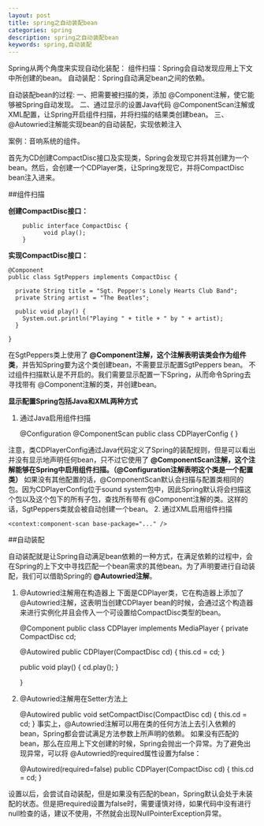 ```yaml
---
layout: post
title: spring之自动装配bean
categories: spring
description: spring之自动装配bean
keywords: spring,自动装配
---
```


Spring从两个角度来实现自动化装配：
	组件扫描：Spring会自动发现应用上下文中所创建的bean。
	自动装配：Spring自动满足bean之间的依赖。
	
自动装配bean的过程:
	一、把需要被扫描的类，添加 @Component注解，使它能够被Spring自动发现。
二、通过显示的设置Java代码 @ComponentScan注解或XML配置，让Spring开启组件扫描，并将扫描的结果类创建bean。
三、@Autowried注解能实现bean的自动装配，实现依赖注入
	
案例：音响系统的组件。

首先为CD创建CompactDisc接口及实现类，Spring会发现它并将其创建为一个bean。然后，会创建一个CDPlayer类，让Spring发现它，并将CompactDisc bean注入进来。

##组件扫描

**创建CompactDisc接口：**

```
	public interface CompactDisc {
		  void play();
	}
```

**实现CompactDisc接口：**

	@Component
	public class SgtPeppers implements CompactDisc {
	
	  private String title = "Sgt. Pepper's Lonely Hearts Club Band";  
	  private String artist = "The Beatles";
	  
	  public void play() {
	    System.out.println("Playing " + title + " by " + artist);
	  }
	 
	}
	
在SgtPeppers类上使用了 **@Component注解，这个注解表明该类会作为组件类**，并告知Spring要为这个类创建bean，不需要显示配置SgtPeppers bean。
不过组件扫描默认是不开启的。我们需要显示配置一下Spring，从而命令Spring去寻找带有 @Component注解的类，并创建bean。

**显示配置Spring包括Java和XML两种方式**

1. 通过Java启用组件扫描

	@Configuration
	@ComponentScan
	public class CDPlayerConfig {
	}
	
注意，类CDPlayerConfig通过Java代码定义了Spring的装配规则，但是可以看出并没有显示地声明任何bean，只不过它使用了 **@ComponentScan注解，这个注解能够在Spring中启用组件扫描。（@Configuration注解表明这个类是一个配置类）**
如果没有其他配置的话，@ComponentScan默认会扫描与配置类相同的包。因为CDPlayerConfig位于sound system包中，因此Spring默认将会扫描这个包以及这个包下的所有子包，查找所有带有 @Component注解的类。这样的话，SgtPeppers类就会被自动创建一个bean。
2. 通过XML启用组件扫描

	<context:component-scan base-package="..." />
	
##自动装配

自动装配就是让Spring自动满足bean依赖的一种方式，在满足依赖的过程中，会在Spring的上下文中寻找匹配一个bean需求的其他bean。为了声明要进行自动装配，我们可以借助Spring的 **@Autowried注解**。

1. @Autowried注解用在构造器上
下面是CDPlayer类，它在构造器上添加了 @Autowried注解，这表明当创建CDPlayer bean的时候，会通过这个构造器来进行实例化并且会传入一个可设置给CompactDisc类型的bean。

	@Component
	public class CDPlayer implements MediaPlayer {
	  private CompactDisc cd;
	
	  @Autowired
	  public CDPlayer(CompactDisc cd) {
	    this.cd = cd;
	  }
	
	  public void play() {
	    cd.play();
	  }
	
	}
	
2. @Autowried注解用在Setter方法上

	@Autowired
	public void setCompactDisc(CompactDisc cd) {
	    this.cd = cd;
	}
事实上，@Autowried注解可以用在类的任何方法上去引入依赖的bean，Spring都会尝试满足方法参数上所声明的依赖。
如果没有匹配的bean，那么在应用上下文创建的时候，Spring会抛出一个异常。为了避免出现异常，可以将 @Autowried的required属性设置为false：

	@Autowired(required=false)
	public CDPlayer(CompactDisc cd) {
	    this.cd = cd;
	}
	
设置以后，会尝试自动装配，但是如果没有匹配的bean，Spring默认会处于未装配的状态。但是把required设置为false时，需要谨慎对待，如果代码中没有进行null检查的话，建议不使用，不然就会出现NullPointerException异常。
	
	
	
	
	
	
	
	
	
	
	
	